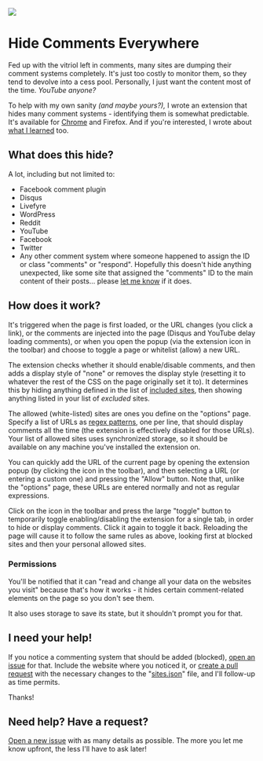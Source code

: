 ![](https://grantwinney.com/content/images/2017/10/Hide-Comments-Everywhere.jpg)

# Hide Comments Everywhere

Fed up with the vitriol left in comments, many sites are dumping their comment systems completely. It's just too costly to monitor them, so they tend to devolve into a cess pool. Personally, I just want the content most of the time. _YouTube anyone?_

To help with my own sanity _(and maybe yours?),_ I wrote an extension that hides many comment systems - identifying them is somewhat predictable. It's available for [Chrome](https://chrome.google.com/webstore/detail/hide-comments/bmhkdngdngchlneelllmdennfpmepbnc) and Firefox. And if you're interested, I wrote about [what I learned](https://grantwinney.com/a-new-chrome-extension-for-hiding-comments/) too.

## What does this hide?

A lot, including but not limited to:

* Facebook comment plugin
* Disqus
* Livefyre
* WordPress
* Reddit
* YouTube
* Facebook
* Twitter
* Any other comment system where someone happened to assign the ID or class "comments" or "respond". Hopefully this doesn't hide anything unexpected, like some site that assigned the "comments" ID to the main content of their posts... please [let me know](https://github.com/grantwinney/chrome-extension-block-comments/issues/new) if it does.

## How does it work?

It's triggered when the page is first loaded, or the URL changes (you click a link), or the comments are injected into the page (Disqus and YouTube delay loading comments), or when you open the popup (via the extension icon in the toolbar) and choose to toggle a page or whitelist (allow) a new URL.

The extension checks whether it should enable/disable comments, and then adds a display style of "none" or removes the display style (resetting it to whatever the rest of the CSS on the page originally set it to). It determines this by hiding anything defined in the list of [included sites](https://github.com/grantwinney/hide-comments-in-chrome-sites/blob/master/sites.json), then showing anything listed in your list of *excluded* sites.

The allowed (white-listed) sites are ones you define on the "options" page. Specify a list of URLs as [regex patterns](https://developer.mozilla.org/en-US/docs/Web/JavaScript/Guide/Regular_Expressions), one per line, that should display comments all the time (the extension is effectively disabled for those URLs). Your list of allowed sites uses synchronized storage, so it should be available on any machine you've installed the extension on.

You can quickly add the URL of the current page by opening the extension popup (by clicking the icon in the toolbar), and then selecting a URL (or entering a custom one) and pressing the "Allow" button. Note that, unlike the "options" page, these URLs are entered normally and not as regular expressions.

Click on the icon in the toolbar and press the large "toggle" button to temporarily toggle enabling/disabling the extension for a single tab, in order to hide or display comments. Click it again to toggle it back. Reloading the page will cause it to follow the same rules as above, looking first at blocked sites and then your personal allowed sites.

### Permissions

You'll be notified that it can "read and change all your data on the websites you visit" because that's how it works - it hides certain comment-related elements on the page so you don't see them.

It also uses storage to save its state, but it shouldn't prompt you for that.

## I need your help!

If you notice a commenting system that should be added (blocked), [open an issue](https://github.com/grantwinney/hide-comments-in-chrome-sites/issues/new) for that. Include the website where you noticed it, or [create a pull request](https://github.com/grantwinney/hide-comments-in-chrome-sites/pulls) with the necessary changes to the "[sites.json](https://github.com/grantwinney/hide-comments-in-chrome-sites/blob/master/sites.json)" file, and I'll follow-up as time permits.

Thanks!

## Need help? Have a request?

[Open a new issue](https://github.com/grantwinney/hide-comments-in-chrome/issues/new) with as many details as possible. The more you let me know upfront, the less I'll have to ask later!
